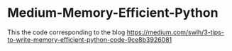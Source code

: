 # Medium-Memory-Efficient-Python

This the code corresponding to the blog https://medium.com/swlh/3-tips-to-write-memory-efficient-python-code-9ce8b3926081
